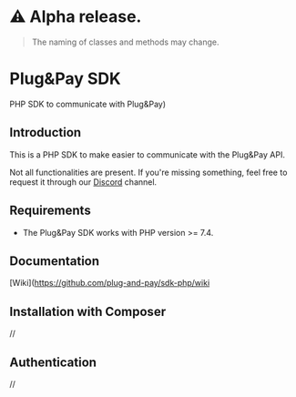 # :warning: Alpha release.
> The naming of classes and methods may change.


# Plug&Pay SDK 
PHP SDK to communicate with Plug&Pay)

## Introduction

This is a PHP SDK to make easier to communicate with the Plug&Pay API.

Not all functionalities are present. If you're missing something, feel free to request it through our [Discord](https://discord.gg/PHuj4gnPX7) channel.

## Requirements

- The Plug&Pay SDK works with PHP version >= 7.4.

## Documentation

[Wiki](https://github.com/plug-and-pay/sdk-php/wiki

## Installation with Composer

//

## Authentication

//

